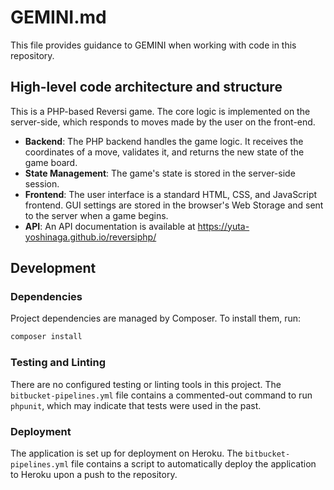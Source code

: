 # GEMINI.md
This file provides guidance to GEMINI when working with code in this repository.

## High-level code architecture and structure

This is a PHP-based Reversi game. The core logic is implemented on the server-side, which responds to moves made by the user on the front-end.

- **Backend**: The PHP backend handles the game logic. It receives the coordinates of a move, validates it, and returns the new state of the game board.
- **State Management**: The game's state is stored in the server-side session.
- **Frontend**: The user interface is a standard HTML, CSS, and JavaScript frontend. GUI settings are stored in the browser's Web Storage and sent to the server when a game begins.
- **API**: An API documentation is available at https://yuta-yoshinaga.github.io/reversiphp/

## Development

### Dependencies

Project dependencies are managed by Composer. To install them, run:

```sh
composer install
```

### Testing and Linting

There are no configured testing or linting tools in this project. The `bitbucket-pipelines.yml` file contains a commented-out command to run `phpunit`, which may indicate that tests were used in the past.

### Deployment

The application is set up for deployment on Heroku. The `bitbucket-pipelines.yml` file contains a script to automatically deploy the application to Heroku upon a push to the repository.

